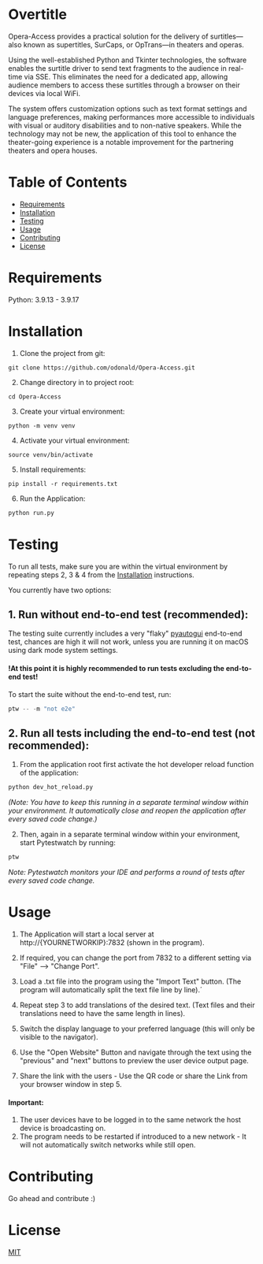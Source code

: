 # Overtitle

Opera-Access provides a practical solution for the delivery of surtitles—also known as supertitles, SurCaps, or OpTrans—in theaters and operas. 

Using the well-established Python and Tkinter technologies, the software enables the surtitle driver to send text fragments to the audience in real-time via SSE. This eliminates the need for a dedicated app, allowing audience members to access these surtitles through a browser on their devices via local WiFi. 

The system offers customization options such as text format settings and language preferences, making performances more accessible to individuals with visual or auditory disabilities and to non-native speakers. While the technology may not be new, the application of this tool to enhance the theater-going experience is a notable improvement for the partnering theaters and opera houses.

# Table of Contents
- [Requirements](#Requirements)
- [Installation](#Installation)
- [Testing](#Testing)
- [Usage](#Usage)
- [Contributing](#Contributing)
- [License](#License)

# Requirements
Python: 3.9.13 - 3.9.17


# Installation

1. Clone the project from git:

```
git clone https://github.com/odonald/Opera-Access.git
```


2. Change directory in to project root:

```
cd Opera-Access
```
3. Create your virtual environment:

```
python -m venv venv
```
4. Activate your virtual environment:
```
source venv/bin/activate
```

5. Install requirements:
```
pip install -r requirements.txt
```

6. Run the Application:

```python
python run.py
```

# Testing
To run all tests, make sure you are within the virtual environment by repeating steps 2, 3 & 4 from the [Installation](##Installation) instructions.

You currently have two options:

## 1. Run without end-to-end test (recommended):
The testing suite currently includes a very "flaky" [pyautogui](https://pyautogui.readthedocs.io/en/latest/)
 end-to-end test, chances are high it will not work, unless you are running it on macOS using dark mode system settings.
#### !At this point it is highly recommended to run tests excluding the end-to-end test!
To start the suite without the end-to-end test, run:
```python
ptw -- -m "not e2e"
```

## 2. Run all tests including the end-to-end test (not recommended):

1. From the application root first activate the hot developer reload function of the application:
```python
python dev_hot_reload.py
```
*(Note: You have to keep this running in a separate terminal window within your environment. It automatically close and reopen the application after every saved code change.)*

2. Then, again in a separate terminal window within your environment, start Pytestwatch by running:
```python
ptw
```
*Note: Pytestwatch monitors your IDE and performs a round of tests after every saved code change.*



# Usage
1. The Application will start a local server at http://{YOURNETWORKIP}:7832 (shown in the program).

2. If required, you can change the port from 7832 to a different setting via "File" --> "Change Port".

3. Load a .txt file into the program using the "Import Text" button. (The program will automatically split the text file line by line).´

4. Repeat step 3 to add translations of the desired text. (Text files and their translations need to have the same length in lines).

5. Switch the display language to your preferred language (this will only be visible to the navigator). 

5. Use the "Open Website" Button and navigate through the text using the "previous" and "next" buttons to preview the user device output page.

6. Share the link with the users - Use the QR code or share the Link from your browser window in step 5.

#### Important:
1. The user devices have to be logged in to the same network the host device is broadcasting on. 
2. The program needs to be restarted if introduced to a new network - It will not automatically switch networks while still open. 



# Contributing

Go ahead and contribute :) 


# License

[MIT](https://choosealicense.com/licenses/mit/)
